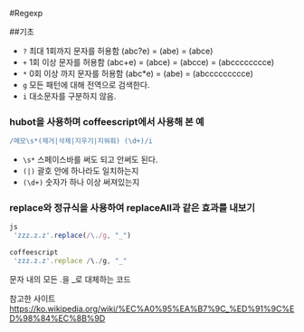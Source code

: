 #Regexp

##기초
- `?` 최대 1회까지 문자를 허용함 (abc?e) = (abe) = (abce)  
- `+` 1회 이상 문자를 허용함 (abc+e) = (abce) = (abcce) = (abcccccccce)  
- `*` 0회 이상 까지 문자를 허용함 (abc*e) = (abe) = (abccccccccce) 
- `g` 모든 패턴에 대해 전역으로 검색한다.
- `i` 대소문자를 구분하지 않음.
 
### hubot을 사용하며 coffeescript에서 사용해 본 예
```coffeescript
/메모\s*(제거|삭제|지우기|지워줘) (\d+)/i
```

- `\s*` 스페이스바를 써도 되고 안써도 된다.
- `(|)` 괄호 안에 하나라도 일치하는지
- `(\d+)` 숫자가 하나 이상 써져있는지

### replace와 정규식을 사용하여 replaceAll과 같은 효과를 내보기
```js
js 
 'zzz.z.z'.replace(/\./g, "_")
 
coffeescript
 'zzz.z.z'.replace /\./g, "_"
```
문자 내의 모든 .을 _로 대체하는 코드 


참고한 사이트
 https://ko.wikipedia.org/wiki/%EC%A0%95%EA%B7%9C_%ED%91%9C%ED%98%84%EC%8B%9D 
